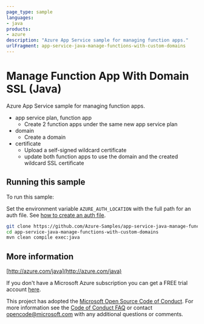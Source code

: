 ```yaml
---
page_type: sample
languages:
- java
products:
- azure
description: "Azure App Service sample for managing function apps."
urlFragment: app-service-java-manage-functions-with-custom-domains
---
```


# Manage Function App With Domain SSL (Java)


  Azure App Service sample for managing function apps.
   - app service plan, function app
     - Create 2 function apps under the same new app service plan
   - domain
     - Create a domain
   - certificate
     - Upload a self-signed wildcard certificate
     - update both function apps to use the domain and the created wildcard SSL certificate
 

## Running this sample

To run this sample:

Set the environment variable `AZURE_AUTH_LOCATION` with the full path for an auth file. See [how to create an auth file](https://github.com/Azure/azure-libraries-for-java/blob/master/AUTH.md).

```bash
git clone https://github.com/Azure-Samples/app-service-java-manage-functions-with-custom-domains.git
cd app-service-java-manage-functions-with-custom-domains
mvn clean compile exec:java
```

## More information

[http://azure.com/java](http://azure.com/java)

If you don't have a Microsoft Azure subscription you can get a FREE trial account [here](http://go.microsoft.com/fwlink/?LinkId=330212).

This project has adopted the [Microsoft Open Source Code of Conduct](https://opensource.microsoft.com/codeofconduct/). For more information see the [Code of Conduct FAQ](https://opensource.microsoft.com/codeofconduct/faq/) or contact [opencode@microsoft.com](mailto:opencode@microsoft.com) with any additional questions or comments.
